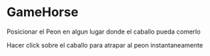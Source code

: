 # GameHorse

Posicionar el Peon en algun lugar donde el caballo pueda comerlo

Hacer click sobre el caballo para atrapar al peon instantaneamente
